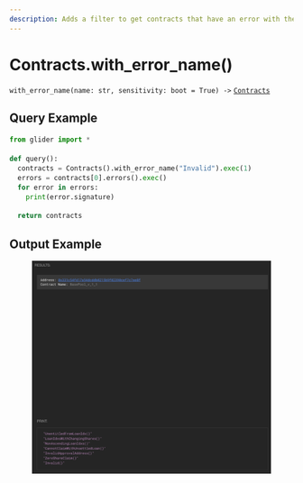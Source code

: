 ```yaml
---
description: Adds a filter to get contracts that have an error with the given name.
---
```


# Contracts.with\_error\_name()

`with_error_name(name: str, sensitivity: boot = True) ->` [`Contracts`](./)

## Query Example

```python
from glider import *

def query():
  contracts = Contracts().with_error_name("Invalid").exec(1)
  errors = contracts[0].errors().exec()
  for error in errors:
    print(error.signature)

  return contracts

```

## Output Example

<figure><img src="../../.gitbook/assets/image (1) (1) (1) (1) (1) (1) (1) (1) (1) (1) (1) (1) (1) (1) (1) (1) (1) (1) (1) (1).png" alt=""><figcaption></figcaption></figure>
